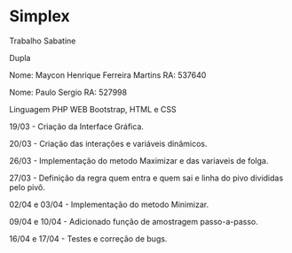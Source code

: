 # Simplex
Trabalho Sabatine

Dupla

Nome: Maycon Henrique Ferreira Martins RA: 537640

Nome: Paulo Sergio RA: 527998

Linguagem 	PHP 
WEB 		Bootstrap, HTML e CSS

19/03 - Criação da Interface Gráfica.

20/03 - Criação das interações e variáveis dinâmicos.

26/03 - Implementação do metodo Maximizar e das variaveis de folga.

27/03 - Definição da regra quem entra e quem sai e linha do pivo divididas pelo pivô.

02/04 e 03/04 - Implementação do metodo Minimizar.

09/04 e 10/04 - Adicionado função de amostragem passo-a-passo.

16/04 e 17/04 - Testes e correção de bugs.

